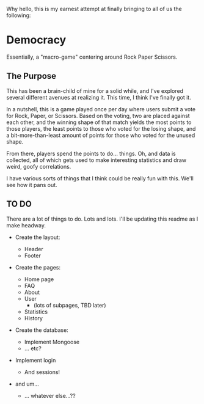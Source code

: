 Why hello, this is my earnest attempt at finally bringing to all of us the following:

# Democracy

Essentially, a "macro-game" centering around Rock Paper Scissors.

## The Purpose

This has been a brain-child of mine for a solid while, and I've explored several different avenues at realizing it. This time, I think I've finally got it.

In a nutshell, this is a game played once per day where users submit a vote for Rock, Paper, or Scissors. Based on the voting, two are placed against each other, and the winning shape of that match yields the most points to those players, the least points to those who voted for the losing shape, and a bit-more-than-least amount of points for those who voted for the unused shape.

From there, players spend the points to do... things. Oh, and data is collected, all of which gets used to make interesting statistics and draw weird, goofy correlations.

I have various sorts of things that I think could be really fun with this. We'll see how it pans out.

## TO DO

There are a lot of things to do. Lots and lots. I'll be updating this readme as I make headway.

* Create the layout:
    * Header
    * Footer

* Create the pages:
    * Home page
    * FAQ
    * About
    * User
        * (lots of subpages, TBD later)
    * Statistics
    * History

* Create the database:
    * Implement Mongoose
    * ... etc?

* Implement login
    * And sessions!

* and um...
    * ... whatever else...??